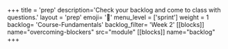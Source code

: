 +++
title = 'prep'
description='Check your backlog and come to class with questions.'
layout = 'prep'
emoji= '📝'
menu_level = ['sprint']
weight = 1
backlog= 'Course-Fundamentals'
backlog_filter= 'Week 2'
[[blocks]]
name="overcoming-blockers"
src="module"
[[blocks]]
name="backlog"
+++
